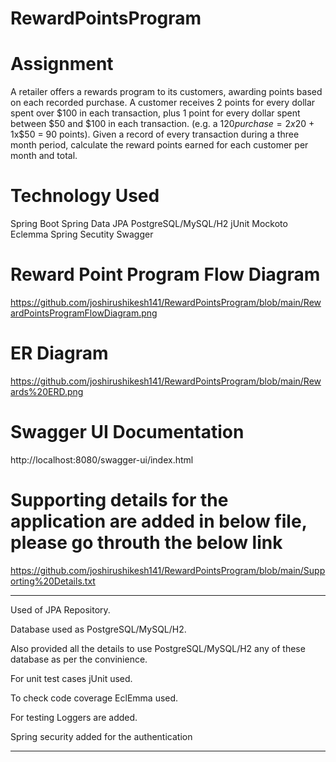 # RewardPointsProgram

# Assignment
A retailer offers a rewards program to its customers, awarding points based on each recorded purchase.
A customer receives 2 points for every dollar spent over $100 in each transaction, plus 1 point for every dollar spent between $50 and $100 in each transaction.
(e.g. a $120 purchase = 2x$20 + 1x$50 = 90 points).
Given a record of every transaction during a three month period, calculate the reward points earned for each customer per month and total.

# Technology Used
Spring Boot
Spring Data JPA
PostgreSQL/MySQL/H2
jUnit
Mockoto
Eclemma
Spring Secutity
Swagger


# Reward Point Program Flow Diagram

https://github.com/joshirushikesh141/RewardPointsProgram/blob/main/RewardPointsProgramFlowDiagram.png

# ER Diagram

https://github.com/joshirushikesh141/RewardPointsProgram/blob/main/Rewards%20ERD.png

# Swagger UI Documentation

http://localhost:8080/swagger-ui/index.html

# Supporting details for the application are added in below file, please go throuth the below link

https://github.com/joshirushikesh141/RewardPointsProgram/blob/main/Supporting%20Details.txt

----------------------------------------------------------------------------------------------------------

Used of JPA Repository.

Database used as PostgreSQL/MySQL/H2.

Also provided all the details to use PostgreSQL/MySQL/H2 any of these database as per the convinience.

For unit test cases jUnit used.

To check code coverage EclEmma used.

For testing Loggers are added.

Spring security added for the authentication

---------------------------------------------------------------------------------------------------------




